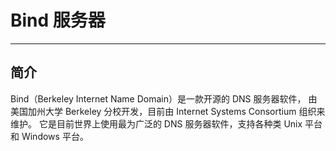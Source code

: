 # Bind 服务器

----

## 简介

Bind（Berkeley Internet Name Domain）是一款开源的 DNS 服务器软件，
由美国加州大学 Berkeley 分校开发，目前由 Internet Systems Consortium 组织来维护。
它是目前世界上使用最为广泛的 DNS 服务器软件，支持各种类 Unix 平台和 Windows 平台。
